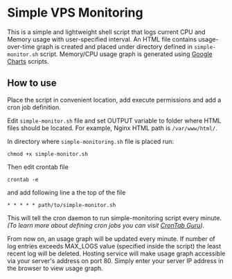 
# Simple VPS Monitoring
This is a simple and lightweight shell script that logs current CPU and Memory usage with user-specified interval. 
An HTML file contains usage-over-time graph is created and placed under directory defined in `simple-monitor.sh` script.
Memory/CPU usage graph is generated using [Google Charts](https://developers.google.com/chart) scripts.

## How to use
Place the script in convenient location, add execute permissions and add a cron job definition.

Edit `simple-monitor.sh` file and set OUTPUT variable to folder where HTML files should be located. For example, Nginx HTML path is `/var/www/html/`.

In directory where `simple-monitoring.sh` file is placed run:

    chmod +x simple-monitor.sh

Then edit crontab file

    crontab -e
    
and add following line a the top of the file

    * * * * * path/to/simple-monitor.sh

This will tell the cron daemon to run simple-monitoring script every minute. 
*(To learn more about defining cron jobs you can visit [CronTab Guru](https://crontab.guru)).*

From now on, an usage graph will be updated every minute. If number of log entries exceeds MAX_LOGS value (specified inside the script) the least recent log will be deleted. 
Hosting service will make usage graph accessible via your server's address on port 80. Simply enter your server IP address in the browser to view usage graph.
